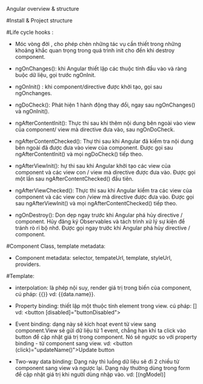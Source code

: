 Angular overview & structure

#Install & Project structure

#Life cycle hooks :

- Móc vòng đời , cho phép chèn những tác vụ cần thiết trong những khoảng khắc quan trọng trong
  quá trình init cho đến khi destroy component.

- ngOnChanges(): khi Angular thiết lập các thuộc tính đầu vào và ràng buộc dữ liệu, gọi trước ngOnInit.

- ngOnInit() : khi component/directive được khởi tạo, gọi sau ngOnchanges.

- ngDoCheck(): Phát hiện 1 hành động thay đổi, ngay sau ngOnChanges() và ngOnInit().

- ngAfterContentInit(): Thực thi sau khi thêm nội dung bên ngoài vào view của component/ view mà directive đưa vào, sau ngOnDoCheck.

- ngAfterContentChecked(): Thự thi sau khi Angular đã kiểm tra nội dung bên ngoài đã được đưa vào view của component. Được gọi sau
  ngAfterContentInit() và mọi ngDoCheck() tiếp theo.

- ngAfterViewInit(): hự thi sau khi Angular khởi tạo các view của component và các view con / view mà directive được đưa vào. Được gọi một
  lần sau ngAfterContentChecked() đầu tiên.

- ngAfterViewChecked(): Thực thi sau khi Angular kiểm tra các view của component và các view con /view mà directive được đưa vào. Được gọi sau
  ngAfterViewInit() và mọi ngAfterContentChecked() tiếp theo.

- ngOnDestroy(): Dọn dẹp ngay trước khi Angular phá hủy directive / component. Hủy đăng ký Observables và tách trình xử lý sự kiện để tránh rò
  rỉ bộ nhớ. Được gọi ngay trước khi Angular phá hủy directive / component.

#Component
Class, template metadata:

- Component metadata: selector, tempateUrl, template, styleUrl, providers.

#Template:

- interpolation: là phép nội suy, render giá trị trong biến của component, cú pháp: {{}} vd: {{data.name}}.

- Property binding: thiết lập một thuộc tính element trong view. cú pháp: [] vd: <button [disabled]="buttonDisabled"></button>

- Event binding: dạng này sẽ kích hoạt event từ view sang component.View sẽ gửi dữ liệu từ 1 event,
  chẳng hạn khi ta click vào button để cập nhật giá trị trong component. Nó sẽ ngược so với property binding - từ component sang view.
  vd: <button (click)="updateName()">Update button</button>

- Two-way data binding: Dạng này thì luồng dữ liệu sẽ đi 2 chiều từ component sang view và ngược lại.
  Dạng này thường dùng trong form để cập nhật giá trị khi người dùng nhập vào.
  vd: [(ngModel)]
